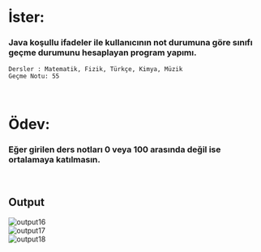 # İster:
### Java koşullu ifadeler ile kullanıcının not durumuna göre sınıfı geçme durumunu hesaplayan program yapımı.
```
Dersler : Matematik, Fizik, Türkçe, Kimya, Müzik
Geçme Notu: 55
```

<br/>

# Ödev:
### Eğer girilen ders notları 0 veya 100 arasında değil ise ortalamaya katılmasın.

<br/>

## **Output**
![output16](https://user-images.githubusercontent.com/74976052/131755071-913de787-db97-44e0-bc97-762bf596fc1b.png)  
![output17](https://user-images.githubusercontent.com/74976052/131755066-4a8de501-fdb6-4da0-9738-7967e221ffee.png)  
![output18](https://user-images.githubusercontent.com/74976052/131755063-d0b014e4-01e7-4353-8f0c-499edeb97b82.png)  


